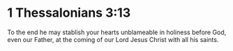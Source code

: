 # 1 Thessalonians 3:13

To the end he may stablish your hearts unblameable in holiness before God, even our Father, at the coming of our Lord Jesus Christ with all his saints.